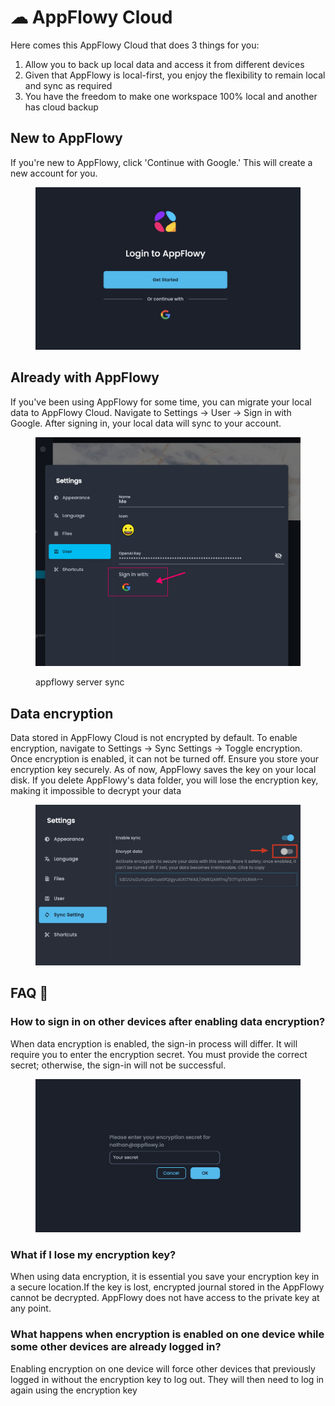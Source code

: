 # ☁ AppFlowy Cloud

Here comes this AppFlowy Cloud that does 3 things for you:

1. Allow you to back up local data and access it from different devices
2. Given that AppFlowy is local-first, you enjoy the flexibility to remain local and sync as required
3. You have the freedom to make one workspace 100% local and another has cloud backup

## New to AppFlowy

If you're new to AppFlowy, click 'Continue with Google.' This will create a new account for you.

<figure><img src="../.gitbook/assets/image.png" alt=""><figcaption></figcaption></figure>

## Already with AppFlowy

If you've been using AppFlowy for some time, you can migrate your local data to AppFlowy Cloud. Navigate to Settings -> User -> Sign in with Google. After signing in, your local data will sync to your account.

<figure><img src="../.gitbook/assets/appflowy_cloud_server_login.png" alt=""><figcaption><p>appflowy server sync</p></figcaption></figure>

## Data encryption

Data stored in AppFlowy Cloud is not encrypted by default. To enable encryption, navigate to Settings -> Sync Settings -> Toggle encryption. Once encryption is enabled, it can not be turned off. Ensure you store your encryption key securely. As of now, AppFlowy saves the key on your local disk. If you delete AppFlowy's data folder, you will lose the encryption key, making it impossible to decrypt your data

<figure><img src="../.gitbook/assets/image (1).png" alt=""><figcaption></figcaption></figure>



## FAQ 🤔

### How to sign in on other devices after enabling data encryption?

When data encryption is enabled, the sign-in process will differ. It will require you to enter the encryption secret. You must provide the correct secret; otherwise, the sign-in will not be successful.

<figure><img src="../.gitbook/assets/image (29).png" alt=""><figcaption></figcaption></figure>



### What if I lose my encryption key? <a href="#what-if-i-lose-my-encryption-key" id="what-if-i-lose-my-encryption-key"></a>

When using data encryption, it is essential you save your encryption key in a secure location.If the key is lost, encrypted journal stored in the AppFlowy cannot be decrypted. AppFlowy does not have access to the private key at any point.



### What happens when encryption is enabled on one device while some other devices are already logged in?

Enabling encryption on one device will force other devices that previously logged in without the encryption key to log out. They will then need to log in again using the encryption key





